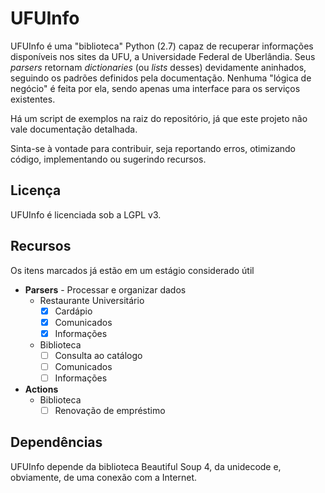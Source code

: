 # UFUInfo

UFUInfo é uma "biblioteca" Python (2.7) capaz de recuperar informações disponíveis nos sites da UFU, a Universidade Federal de Uberlândia. Seus *parsers* retornam *dictionaries* (ou *lists* desses) devidamente aninhados, seguindo os padrões definidos pela documentação. Nenhuma "lógica de negócio" é feita por ela, sendo apenas uma interface para os serviços existentes.

Há um script de exemplos na raiz do repositório, já que este projeto não vale documentação detalhada.

Sinta-se à vontade para contribuir, seja reportando erros, otimizando código, implementando ou sugerindo recursos.

## Licença

UFUInfo é licenciada sob a LGPL v3.

## Recursos

Os itens marcados já estão em um estágio considerado útil

- **Parsers** - Processar e organizar dados
  - Restaurante Universitário
    - [x] Cardápio
    - [x] Comunicados
    - [x] Informações
  - Biblioteca
    - [ ] Consulta ao catálogo
    - [ ] Comunicados
    - [ ] Informações

- **Actions**
  - Biblioteca
    - [ ] Renovação de empréstimo

## Dependências

UFUInfo depende da biblioteca Beautiful Soup 4, da unidecode e, obviamente, de uma conexão com a Internet.

